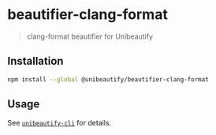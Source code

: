 # beautifier-clang-format

> clang-format beautifier for Unibeautify

## Installation

```bash
npm install --global @unibeautify/beautifier-clang-format
```

## Usage

See [`unibeautify-cli`](https://github.com/Unibeautify/unibeautify-cli) for details.